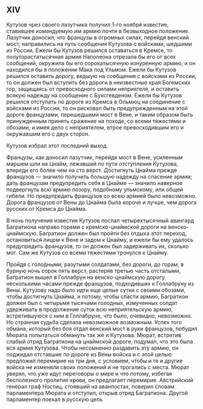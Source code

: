 ## XIV

Кутузов чрез своего лазутчика получил 1-го ноября известие, ставившее командуемую им армию почти в безвыходное положение. Лазутчик доносил, что французы в огромных силах, перейдя венский мост, направились на путь сообщения Кутузова с войсками, шедшими из России. Ежели бы Кутузов решился оставаться в Кремсе, то полуторастатысячная армия Наполеона отрезала бы его от всех сообщений, окружила бы его сорокатысячную изнуренную армию, и он находился бы в положении Мака под Ульмом. Ежели бы Кутузов решился оставить дорогу, ведшую на сообщения с войсками из России, то он должен был вступить без дороги в неизвестные края Богемских гор, защищаясь от превосходного силами неприятеля, и оставить всякую надежду на сообщение с Буксгевденом. Ежели бы Кутузов решился отступать по дороге из Кремса в Ольмюц на соединение с войсками из России, то он рисковал быть предупрежденным на этой дороге французами, перешедшими мост в Вене, и таким образом быть принужденным принять сражение на походе, со всеми тяжестями и обозами, и имея дело с неприятелем, втрое превосходившим его и окружавшим его с двух сторон.

Кутузов избрал этот последний выход.

Французы, как доносил лазутчик, перейдя мост в Вене, усиленным маршем шли на Цнайм, лежавший по пути отступления Кутузова, впереди его более чем на сто верст. Достигнуть Цнайма прежде французов — значило получить большую надежду на спасение армии; дать французам предупредить себя в Цнайме — значило наверное подвергнуть всю армию позору, подобному ульмскому, или общей гибели. Но предупредить французов со всею армией было невозможно. Дорога французов от Вены до Цнайма была короче и лучше, чем дорога русских от Кремса до Цнайма.

В ночь получения известия Кутузов послал четырехтысячный авангард Багратиона направо горами с кремско-цнаймской дороги на венско-цнаймскую. Багратион должен был пройти без отдыха этот переход, остановиться лицом к Вене и задом к Цнайму, и ежели бы ему удалось предупредить французов, то он должен был задерживать их, сколько мог. Сам же Кутузов со всеми тяжестями тронулся к Цнайму.

Пройдя с голодными, разутыми солдатами, без дороги, до горам, в бурную ночь сорок пять верст, растеряв третью часть отсталыми, Багратион вышел в Голлабрун на венско-цнаймскую дорогу несколькими часами прежде французов, подходивших к Голлабруну из Вены. Кутузову надо было идти еще целые сутки с своими обозами, чтобы достигнуть Цнайма, и потому, чтобы спасти армию, Багратион должен был с четырьмя тысячами голодных, измученных солдат удерживать в продолжение суток всю неприятельскую армию, встретившуюся с ним в Голлабруне, что было, очевидно, невозможно. Но странная судьба сделала невозможное возможным. Успех того обмана, который без боя отдал венский мост в руки французов, побудил Мюрата попытаться обмануть так же и Кутузова. Мюрат, встретив слабый отряд Багратиона на цнаймской дороге, подумал, что это была вся армия Кутузова. Чтобы несомненно раздавить эту армию, он поджидал отставшие по дороге из Вены войска и с этой целью предложил перемирие на три дня, с условием, чтобы и те и другие войска не изменяли своих положений и не трогались с места. Мюрат уверял, что уже идут переговоры о мире и что потому, избегая бесполезного пролития крови, он предлагает перемирие. Австрийский генерал граф Ностиц, стоявший на аванпостах, поверил словам парламентера Мюрата и отступил, открыв отряд Багратиона. Другой парламентер поехал в русскую цепь

